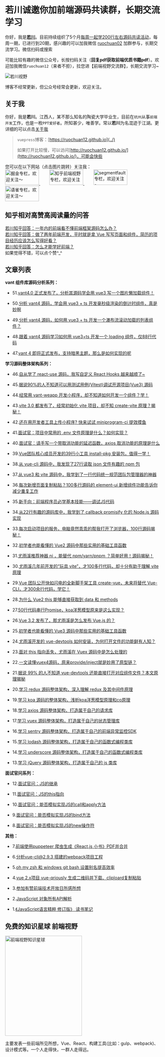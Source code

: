 # 若川诚邀你加前端源码共读群，长期交流学习

你好，我是[**若川**](https://ruochuan12.github.io)。目前持续组织了5个月[每周一起学200行左右源码共读活动](https://juejin.cn/post/7079706017579139102)，每周一期，已进行到20期，感兴趣的可以加我微信 [ruochuan02](https://juejin.cn/pin/7217386885793595453) 加群参与，长期交流学习。微信扫码或搜索

可能比较有趣的微信公众号，长按扫码关注（**回复pdf获取前端优质书籍pdf**）。欢迎加我微信`ruochuan12`（来者不拒），拉您进【前端视野交流群】，长期交流学习~

![若川视野](../about/wechat-official-accounts-mini.png)

博客不经常更新，但公众号经常会更新，欢迎关注。

## 关于我

你好，我是**若川**。江西人，某不那么知名的陶瓷大学毕业生，目前在`杭州`从事`前端开发`工作，也是一枚`PPT爱好者`。所知甚少，唯善学。常以**若川**为名混迹于江湖。更详细的可以点击[关于我](../about/)<br>
>
> `vuepress`博客：[https://ruochuan12.github.io](../)
>
> 如果打开比较慢，可以访问[http://ruochuan12.github.io/](http://ruochuan12.github.io/)，可能会快些

您可以在以下网站（点击图片跳转）关注我：<br>
<a href="https://juejin.im/user/1415826704971918/posts" >
  <img src="../../README-images/juejin.svg"  width="110px" height="50px" title="掘金专栏，欢迎关注～" alt="掘金专栏，欢迎关注～"/>
</a>
<span style="margin-left: 30px"></span>
<a href="https://zhuanlan.zhihu.com/lxchuan12" >
  <img src="../../README-images/zhihu.png"  width="110px" height="50px" title="知乎前端视野专栏，欢迎关注～" alt="知乎前端视野专栏，欢迎关注～"/>
</a>
<span style="margin-left: 30px"></span>
<a href="https://segmentfault.com/blog/lxchuan12" >
  <img src="../../README-images/segmentfault.png"  width="110px" height="50px" title="segmentfault专栏，欢迎关注～" alt="segmentfault专栏，欢迎关注～"/>
</a>
<span style="margin-left: 30px"></span>
<a href="https://www.yuque.com/lxchuan12/blog" >
  <img src="../../README-images/yuque.png"  width="110px" height="50px" title="语雀专栏，欢迎关注～" alt="语雀专栏，欢迎关注～"/>
</a>

## 知乎相对高赞高阅读量的问答

[若川知乎回答：一年内的前端看不懂前端框架源码怎么办？](https://www.zhihu.com/question/350289336/answer/910970733)<br>
[若川知乎回答：做了两年前端开发，平时就是拿 Vue 写写页面和组件，简历的项目经历应该怎么写得好看？](https://www.zhihu.com/question/384048633/answer/1134746899)<br>
[若川知乎回答：怎么才能学好前端？](https://www.zhihu.com/question/372962058/answer/1026884916)<br>
如果觉得不错，可以点个赞^_^

## 文章列表

**vant 组件库源码分析系列：**

- 51.[vant4.0 正式发布了，分析其源码学会用 vue3 写一个图片懒加载组件！](../vant/lazyload/)

- 50.[分析 vant4 源码，学会用 vue3 + ts 开发毫秒级渲染的倒计时组件，真是妙啊](../vant/count-down/)

- 49.[分析 vant4 源码，如何用 vue3 + ts 开发一个瀑布流滚动加载的列表组件？](../vant/list/)

- 48.[跟着 vant4 源码学习如何用 vue3+ts 开发一个 loading 组件，仅88行代码](../vant/loading/)

- 47.[vant 4 即将正式发布，支持暗黑主题，那么是如何实现的呢](../vant/dark-theme/)

**学习源码整体架构系列：**

- 46.[自从学了 react-use 源码，我写自定义 React Hooks 越来越顺了~](../react-use/)

- 45.[据说90%的人不知道可以用测试用例(Vitest)调试开源项目(Vue3) 源码](../vue-debugger/)

- 44.[经常用 vant-weapp 开发小程序，却不知道如何开发一个组件？学！](../vant-weapp-stepper/)

- 43.[vite 3.0 都发布了，经常初始化 vite 项目，却不知 create-vite 原理？揭秘！](../create-vite/)

- 42.[还在用开发者工具上传小程序? 快来试试 miniprogram-ci 提效摸鱼](../mini-ci/)

- 41.[面试官：项目中常用的 .env 文件原理是什么？如何实现？](../dotenv/)

- 40.[面试官：请手写一个带取消功能的延迟函数，axios 取消功能的原理是什么](../delay/)

- 39.[Vue团队核心成员开发的39行小工具 install-pkg 安装包，值得一学！](../install-pkg/)

- 38.[从 vue-cli 源码中，我发现了27行读取 json 文件有趣的 npm 包](../read-pkg/)

- 37.[从 vue3 和 vite 源码中，我学到了一行代码统一规范团队包管理器的神器](../only-allow/)

- 36.[每次新增页面复制粘贴？100多行源码的 element-ui 新增组件功能告诉你减少重复工作](../element-new/)

- 35.[新手向：前端程序员必学基本技能——调试JS代码](../debug/)

- 34.[从22行有趣的源码库中，我学到了 callback promisify 化的 Node.js 源码实现](../promisify/)

- 33.[每次启动项目的服务，电脑竟然乖乖的帮我打开了浏览器，100行源码揭秘！](../open/)

- 32.[初学者也能看懂的 Vue2 源码中那些实用的基础工具函数](../vue-utils/)

- 31.[尤雨溪推荐神器 ni ，能替代 npm/yarn/pnpm ？简单好用！源码揭秘！](../ni/)

- 30.[尤雨溪几年前开发的“玩具 vite”，才100多行代码，却十分有助于理解 vite 原理](../vue-dev-server/)

- 29.[Vue 团队公开快如闪电的全新脚手架工具 create-vue，未来将替代 Vue-CLI，才300余行代码，学它！](../create-vue/)

- 28.[为什么 Vue2 this 能够直接获取到 data 和 methods](../vue-this/)

- 27.[50行代码串行Promise，koa洋葱模型原来是这么实现？](../koa-compose/)

- 26.[Vue 3.2 发布了，那尤雨溪是怎么发布 Vue.js 的？](../vue-next-release/)

- 25.[初学者也能看懂的 Vue3 源码中那些实用的基础工具函数](../vue-next-utils/)

- 24.[尤雨溪开发的 vue-devtools 如何安装，为何打开文件的功能鲜有人知？](../vue-devtools/)

- 23.[面对 this 指向丢失，尤雨溪在 Vuex 源码中是怎么处理的](../vuex-this/)

- 22.[一文读懂vuex4源码，原来provide/inject就是妙用了原型链？](../vuex4/)

- 21.[据说 99% 的人不知道 vue-devtools 还能直接打开对应组件文件？本文原理揭秘](../open-in-editor/)

- 20.[学习 redux 源码整体架构，深入理解 redux 及其中间件原理](../redux/)

- 19.[学习 koa 源码的整体架构，浅析koa洋葱模型原理和co原理](../koa/)

- 18.[学习 axios 源码整体架构，打造属于自己的请求库](../axios/)

- 17.[学习 vuex 源码整体架构，打造属于自己的状态管理库](../vuex/)

- 16.[学习 sentry 源码整体架构，打造属于自己的前端异常监控SDK](../sentry/)

- 15.[学习 lodash 源码整体架构，打造属于自己的函数式编程类库](../lodash/)

- 14.[学习 underscore 源码整体架构，打造属于自己的函数式编程类库](../underscore/)

- 13.[学习 jQuery 源码整体架构，打造属于自己的 js 类库](../jquery/)

**面试官问系列：**

- 12.[面试官问：JS的继承](../js-extend/)

- 11.[面试官问：JS的this指向](../js-this/)

- 10.[面试官问：能否模拟实现JS的call和apply方法](../js-implement-call-apply/)

- 9.[面试官问：能否模拟实现JS的bind方法](../js-implement-bind/)

- 8.[面试官问：能否模拟实现JS的new操作符](../js-implement-new/)

**其他：**

- 7.[前端使用puppeteer 爬虫生成《React.js 小书》PDF并合并](../puppeteer-create-pdf-and-merge/)

- 6.[分析vue-cli@2.9.3 搭建的webpack项目工程](../vue-cli-2-webpack/)

- 5.[oh my zsh 和 windows git bash 设置别名提高效率](../oh-my-zsh/)

- 4.[vue 2.x项目 vue-qriously 生成二维码并下载、cliploard复制粘贴](../vue-2-qrcode/)

- 3.[参加有赞前端技术开放日所感所想](../20180421-youzan-front-end-tech-open-day/)

- 2.[JavaScript 对象所有API解析](../js-object-api/)

- 1.[《JavaScript语言精粹 修订版》 读书笔记](../js-book/)

## 免费的知识星球 前端视野

<img src="../../README-images/zsxq.png"  width="250px" height="325px" title="前端视野知识星球" alt="前端视野知识星球"/>

主要发表一些前端所见所想，Vue、React、构建工具(比如：gulp、webpack)、设计模式等。一个人走得快，一群人走得远。
